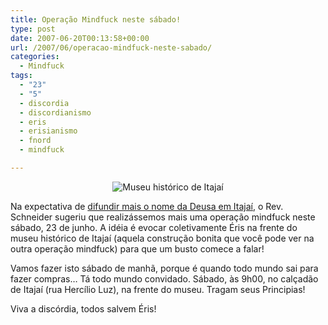 ```yaml
---
title: Operação Mindfuck neste sábado!
type: post
date: 2007-06-20T00:13:58+00:00
url: /2007/06/operacao-mindfuck-neste-sabado/
categories:
  - Mindfuck
tags:
  - "23"
  - "5"
  - discordia
  - discordianismo
  - eris
  - erisianismo
  - fnord
  - mindfuck

---
```

<p style="text-align:center;">
  <img src='https://i0.wp.com/tiagomadeira.com/wp-content/uploads/2007/06/itajai_historico.jpg?w=604' alt='Museu histórico de Itajaí' data-recalc-dims="1" />
</p>

Na expectativa de [difundir mais o nome da Deusa em Itajaí][1], o Rev. Schneider sugeriu que realizássemos mais uma operação mindfuck neste sábado, 23 de junho. A idéia é evocar coletivamente Éris na frente do museu histórico de Itajaí (aquela construção bonita que você pode ver na outra operação mindfuck) para que um busto comece a falar!

Vamos fazer isto sábado de manhã, porque é quando todo mundo sai para fazer compras… Tá todo mundo convidado. Sábado, às 9h00, no calçadão de Itajaí (rua Hercílio Luz), na frente do museu. Tragam seus Principias!

Viva a discórdia, todos salvem Éris!

 [1]: http://malvicioso.com/operacao-mindfuck

